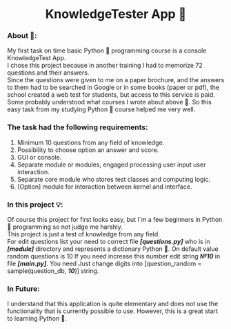 <h1 align="center">KnowledgeTester App &#127919;</h1> 

<h3>About &#129488;:</h3>

My first task on time basic Python &#128013; programming course is  a console KnowledgeTest App.<br>
I chose this project because in another training I had to memorize 72 questions and their answers.<br>
Since the questions were given to me on a paper brochure, and the answers to them had to be searched in Google or in some books (paper or pdf), the school created a web test for students, but access to this service is paid.<br>
Some probably understood what courses I wrote about above &#129327;.
So this easy task from my studying Python &#128013; course helped me very well.

<h3>The task had the following requirements:</h3>

1. Minimum 10 questions from any field of knowledge.
2. Possibility to choose option an answer and score.
3. GUI or console.
4. Separate module or modules, engaged processing user input user interaction.
5. Separate core module who stores test classes and computing logic.
6. [Option] module for interaction between kernel and interface.


<h3>In this project &#128161;:</h3>

Of course this project for first looks easy, but I`m a few beginners in Python &#128013; programming so not judge me harshly.   
This project is just a test of knowledge from any field.<br> 
For edit questions list your need to correct file ***[questions.py]*** who is in ***[module]*** directory and represents a dictionary Python &#128013;.
On default value random questions is 10
If you need increase this number edit string ***№10*** in file ***[main.py]***. 
You need Just change digits into [question_random = sample(question_db, ***10***)] string.

<h3>In Future:</h3>
I understand that this application is quite elementary and does not use the functionality that is currently possible to use.
However, this is a great start to learning Python &#128013;.
